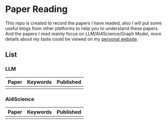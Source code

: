 # Paper Reading

This repo is created to record the papers I have readed, also I will put some useful blogs from other platforms to help you to understand these papers. And the papers I read mainly focus on LLM/AI4Science/Graph Model, more details about my taste could be viewed on my [personal website](https://iamb3st.github.io/).

## List
### LLM
| Paper | Keywords | Published |
|:-------|:-------|:-------|
|  |  |  |

### AI4Science
| Paper | Keywords | Published |
|:-------|:-------|:-------|
|  |  |  |
